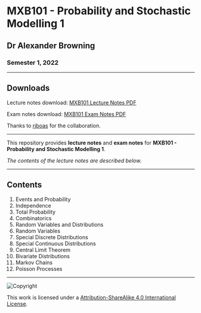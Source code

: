 # MXB101 - Probability and Stochastic Modelling 1

## Dr Alexander Browning

### Semester 1, 2022

---

## Downloads

Lecture notes download: [MXB101 Lecture Notes PDF](https://www.github.com/Tarang74/MXB101/raw/main/MXB101%20Lecture%20Notes.pdf)

Exam notes download: [MXB101 Exam Notes PDF](https://www.github.com/Tarang74/MXB101/raw/main/MXB101%20Exam%20Notes.pdf)

Thanks to [rjboas](https://github.com/rjboas) for the collaboration.

---

This repository provides **lecture notes** and **exam notes** for **MXB101 - Probability and Stochastic Modelling 1**.

*The contents of the lecture notes are described below.*

---

## Contents

1. Events and Probability
2. Independence
3. Total Probability
4. Combinatorics
5. Random Variables and Distributions
6. Random Variables
7. Special Discrete Distributions
8. Special Continuous Distributions
9. Central Limit Theorem
10. Bivariate Distributions
11. Markov Chains
12. Poisson Processes

---

![Copyright](https://licensebuttons.net/l/by-nc-sa/4.0/88x31.png)

This work is licensed under a [Attribution-ShareAlike 4.0 International License](http://creativecommons.org/licenses/by-nc-sa/4.0/).

